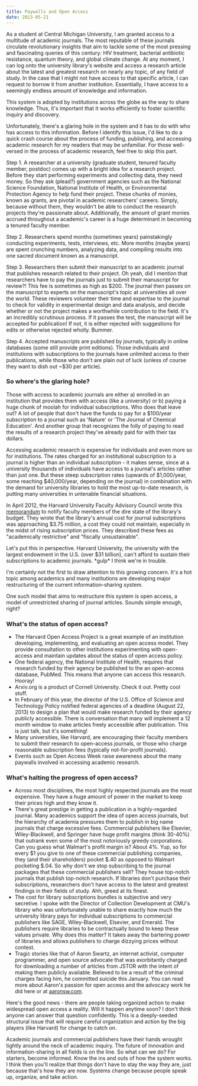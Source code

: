 ```yaml
---
title: Paywalls and Open Access
date: 2013-05-21
---
```


As a student at Central Michigan University, I am granted access to a multitude
of academic journals. The most reputable of these journals circulate
revolutionary insights that aim to tackle some of the most pressing and
fascinating queries of this century: HIV treatment, bacterial antibiotic
resistance, quantum theory, and global climate change. At any moment, I can log
onto the university library's website and access a research article about the
latest and greatest research on nearly any topic, of any field of study. In the
case that I might not have access to that specific article, I can request to
borrow it from another institution. Essentially, I have access to a seemingly
endless amount of knowledge and information.

This system is adopted by institutions across the globe as the way to share
knowledge. Thus, it's important that it works efficiently to foster scientific
inquiry and discovery.

Unfortunately, there's a glaring hole in the system and it has to do with who
has access to this information. Before I identify this issue, I'd like to do a
quick crash course about the process of funding, publishing, and accessing
academic research for my readers that may be unfamiliar. For those well-versed
in the process of academic research, feel free to skip this part.

Step 1. A researcher at a university (graduate student, tenured faculty member,
postdoc) comes up with a bright idea for a research project. Before they start
performing experiments and collecting data, they need money. So they ask
(plead?) government agencies such as the National Science Foundation, National
Institute of Health, or Environmental Protection Agency to help fund their
project. These chunks of monies, known as grants, are pivotal in academic
researchers' careers. Simply, because without them, they wouldn't be able to
conduct the research projects they're passionate about. Additionally, the amount
of grant monies accrued throughout a academic's career is a huge determinant in
becoming a tenured faculty member.

Step 2. Researchers spend months (sometimes years) painstakingly conducting
experiments, tests, interviews, etc. More months (maybe years) are spent
crunching numbers, analyzing data, and compiling results into one sacred
document known as a manuscript.

Step 3. Researchers then submit their manuscript to an academic journal that
publishes research related to their project. Oh yeah, did I mention that
researchers have to pay the journals just to submit their manuscript for
review?! This fee is sometimes as high as $200. The journal then passes on the
manuscript to experts on the manuscript's topic at universities all over the
world. These reviewers volunteer their time and expertise to the journal to
check for validity in experimental design and data analysis, and decide whether
or not the project makes a worthwhile contribution to the field. It's an
incredibly scrutinous process. If it passes the test, the manuscript will be
accepted for publication! If not, it is either rejected with suggestions for
edits or otherwise rejected wholly. Bummer.

Step 4. Accepted manuscripts are published by journals, typically in online
databases (some still provide print editions). Those individuals and
institutions with subscriptions to the journals have unlimited access to their
publications, while those who don't are plain out of luck (unless of course they
want to dish out ~$30 per article).

### So where's the glaring hole?

Those with access to academic journals are either a) enrolled in an institution
that provides them with access (like a university) or b) paying a huge chunk of
moolah for individual subscriptions. Who does that leave out? A lot of people
that don't have the funds to pay for a $100/year subscription to a journal such
as 'Nature' or 'The Journal of Chemical Education'. And another group that
recognizes the folly of paying to read the results of a research project they've
already paid for with their tax dollars.

Accessing academic research is expensive for individuals and even more so for
institutions. The rates charged for an institutional subscription to a journal
is higher than an individual subscription - it makes sense, since at a
university thousands of individuals have access to a journal's articles rather
than just one. But these steep subscription rates (upwards of $1,000/year, some
reaching $40,000/year, depending on the journal) in combination with the demand
for university libraries to hold the most up-to-date research, is putting many
universities in untenable financial situations.

In April 2012, the Harvard University Faculty Advisory Council wrote this
[memorandum](http://isites.harvard.edu/icb/icb.do?keyword=k77982&tabgroupid=icb.tabgroup143448)
to notify faculty members of the dire state of the library's budget. They wrote
that the library's annual cost for journal subscriptions was approaching $3.75
million, a cost they could not maintain, especially in the midst of rising
subscription prices. They described these fees as "academically restrictive" and
"fiscally unsustainable".

Let's put this in perspective. Harvard University, the university with the
largest endowment in the U.S. (over $31 billion), can't afford to sustain their
subscriptions to academic journals. \*gulp\* I think we're in trouble.

I'm certainly not the first to draw attention to this growing concern. It's a
hot topic among academics and many institutions are developing major
restructuring of the current information-sharing system.

One such model that aims to restructure this system is open access, a model of
unrestricted sharing of journal articles. Sounds simple enough, right?

### What's the status of open access?

* The Harvard Open Access Project is a great example of an institution developing, implementing, and evaluating an open access model. They provide consultation to other institutions experimenting with open-access and maintain updates about the status of open access policy.
* One federal agency, the National Institute of Health, requires that research funded by their agency be published to the an open-access database, PubMed. This means that anyone can access this research. Hooray!
* Arxiv.org is a product of Cornell University. Check it out. Pretty cool stuff.
* In February of this year, the director of the U.S. Office of Science and Technology Policy notified federal agencies of a deadline (August 22, 2013)  to design a plan that would make research funded by their agency publicly accessible. There is conversation that many will implement a 12 month window to make articles freely accessible after publication. This is just talk, but it's something!
* Many universities, like Harvard, are encouraging their faculty members to submit their research to open-access journals, or those who charge reasonable subscription fees (typically not-for-profit journals).
* Events such as Open Access Week raise awareness about the many paywalls involved in accessing academic research.


### What's halting the progress of open access?

* Across most disciplines, the most highly respected journals are the most expensive. They have a huge amount of power in the market to keep their prices high and they know it.
* There's great prestige in getting a publication in a highly-regarded journal. Many academics support the idea of open access journals, but the hierarchy of academia pressures them to publish in big name journals that charge excessive fees.
Commercial publishers like Elsevier, Wiley-Blackwell, and Springer have huge profit margins (think 30-40%) that outrank even some of the most notoriously greedy corporations. Can you guess what Walmart's profit margin is? About 4%. Yup, so for every $1 you give to one of these commercial publishing companies, they (and their shareholders) pocket $.40 as opposed to Walmart pocketing $.04. So why don't we stop subscribing to the journal packages that these commercial publishers
sell? They house top-notch journals that publish top-notch research. If libraries don't purchase their subscriptions, researchers don't have access to the latest and greatest findings in their fields of study. Ahh, greed at its finest.
* The cost for library subscriptions bundles is subjective and very secretive. I spoke with the Director of Collection Development at CMU's library who was unfortunately unable to share exactly how much the university library pays for individual subscriptions to commercial publishers like SAGE, Wiley-Blackwell, Elsevier, and Emerald. The publishers require libraries to be contractually bound to keep these values private. Why does this matter? It takes away the bartering
power of libraries and allows publishers to charge dizzying prices without contest.
* Tragic stories like that of Aaron Swartz, an internet activist, computer programmer, and open source advocate that was exorbitantly charged for downloading a number of articles from JSTOR with the intent of making them publicly available. Believed to be a result of the criminal charges facing him, he committed suicide this January. You can read more about Aaron's passion for open access and the advocacy work he did here or at [aaronsw.com]().

Here's the good news - there are people taking organized action to make
widespread open access a reality. Will it happen anytime soon? I don't think
anyone can answer that question confidently. This is a deeply-seeded structural
issue that will require careful organization and action by the big players (like
Harvard) for change to catch on.

Academic journals and commercial publishers have their hands wrought tightly
around the neck of academic inquiry. The future of innovation and
information-sharing in all fields is on the line. So what can we do? For
starters, become informed. Know the ins and outs of how the system works. I
think then you'll realize that things don't have to stay the way they are, just
because that's how they are now. Systems change because people speak up,
organize, and take action.
